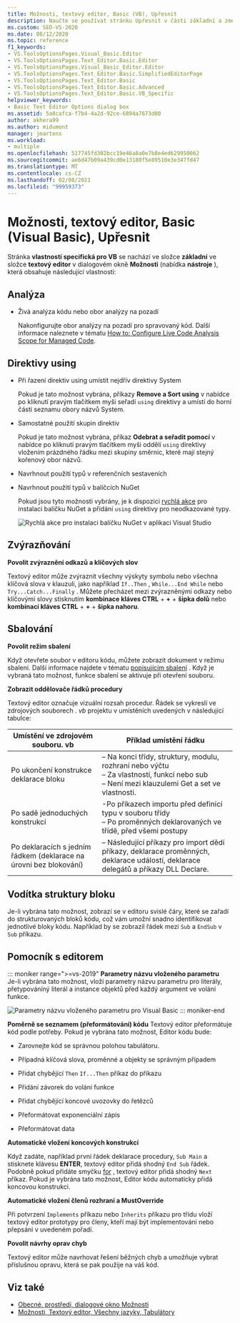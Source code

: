```yaml
---
title: Možnosti, textový editor, Basic (VB), Upřesnit
description: Naučte se používat stránku Upřesnit v části základní a změnit výchozí nastavení vlastností analýza, direktivy importu a zvýraznění.
ms.custom: SEO-VS-2020
ms.date: 08/12/2020
ms.topic: reference
f1_keywords:
- VS.ToolsOptionsPages.Visual_Basic.Editor
- VS.ToolsOptionsPages.Text_Editor.Basic.Editor
- VS.ToolsOptionsPages.Visual_Basic_Editor.Editor
- VS.ToolsOptionsPages.Text_Editor.Basic.SimplifiedEditorPage
- VS.ToolsOptionsPages.Text_Editor.Basic
- VS.ToolsOptionsPages.Text_Editor.Basic.Advanced
- VS.ToolsOptionsPages.Text_Editor.Basic.VB_Specific
helpviewer_keywords:
- Basic Text Editor Options dialog box
ms.assetid: 5a8cafca-f7b4-4a2d-92ce-6894a7673d00
author: akhera99
ms.author: midumont
manager: jmartens
ms.workload:
- multiple
ms.openlocfilehash: 517745fd302bcc19e46a8a0e7b8e4ed629950062
ms.sourcegitcommit: ae6d47b09a439cd0e13180f5e89510e3e347fd47
ms.translationtype: MT
ms.contentlocale: cs-CZ
ms.lasthandoff: 02/08/2021
ms.locfileid: "99959373"
---
```

# <a name="options-text-editor-basic-visual-basic-advanced"></a>Možnosti, textový editor, Basic (Visual Basic), Upřesnit
Stránka **vlastností specifická pro VB** se nachází ve složce **základní** ve složce **textový editor** v dialogovém okně **Možnosti** (nabídka **nástroje** ), která obsahuje následující vlastnosti:

## <a name="analysis"></a>Analýza

- Živá analýza kódu nebo obor analýzy na pozadí

   Nakonfigurujte obor analýzy na pozadí pro spravovaný kód. Další informace naleznete v tématu [How to: Configure Live Code Analysis Scope for Managed Code](../../code-quality/configure-live-code-analysis-scope-managed-code.md).

## <a name="using-directives"></a>Direktivy using

- Při řazení direktiv using umístit nejdřív direktivy System

   Pokud je tato možnost vybrána, příkazy **Remove a Sort using** v nabídce po kliknutí pravým tlačítkem myši seřadí `using` direktivy a umístí do horní části seznamu obory názvů System.

- Samostatné použití skupin direktiv

   Pokud je tato možnost vybrána, příkaz **Odebrat a seřadit pomocí** v nabídce po kliknutí pravým tlačítkem myši oddělí `using` direktivy vložením prázdného řádku mezi skupiny směrnic, které mají stejný kořenový obor názvů.

- Navrhnout použití typů v referenčních sestaveních
- Navrhnout použití typů v balíčcích NuGet

   Pokud jsou tyto možnosti vybrány, je k dispozici [rychlá akce](../quick-actions.md) pro instalaci balíčku NuGet a přidání `using` direktivy pro neodkazované typy.

   ![Rychlá akce pro instalaci balíčku NuGet v aplikaci Visual Studio](media/nuget-lightbulb.png)

## <a name="highlighting"></a>Zvýrazňování

 **Povolit zvýraznění odkazů a klíčových slov**

Textový editor může zvýraznit všechny výskyty symbolu nebo všechna klíčová slova v klauzuli, jako například `If..Then` , `While...End While` nebo `Try...Catch...Finally` . Můžete přecházet mezi zvýrazněnými odkazy nebo klíčovými slovy stisknutím **kombinace kláves CTRL**  +  **+**  +  **šipka dolů** nebo **kombinací kláves CTRL**  +  **+**  +  **šipka nahoru**.

## <a name="outlining"></a>Sbalování

**Povolit režim sbalení**

Když otevřete soubor v editoru kódu, můžete zobrazit dokument v režimu sbalení. Další informace najdete v tématu [popisujícím sbalení](../../ide/outlining.md) . Když je vybraná tato možnost, funkce sbalení se aktivuje při otevření souboru.

**Zobrazit oddělovače řádků procedury**

Textový editor označuje vizuální rozsah procedur. Řádek se vykreslí ve zdrojových souborech *. vb* projektu v umístěních uvedených v následující tabulce:

|Umístění ve zdrojovém souboru. vb|Příklad umístění řádku|
|---------------------------------|------------------------------|
|Po ukončení konstrukce deklarace bloku|– Na konci třídy, struktury, modulu, rozhraní nebo výčtu<br />– Za vlastností, funkcí nebo sub<br />– Není mezi klauzulemi Get a set ve vlastnosti.|
|Po sadě jednoduchých konstrukcí|-Po příkazech importu před definicí typu v souboru třídy<br />– Po proměnných deklarovaných ve třídě, před všemi postupy|
|Po deklaracích s jedním řádkem (deklarace na úrovni bez blokování)|– Následující příkazy pro import dědí příkazy, deklarace proměnných, deklarace událostí, deklarace delegátů a příkazy DLL Declare.|

## <a name="block-structure-guides"></a>Vodítka struktury bloku

Je-li vybrána tato možnost, zobrazí se v editoru svislé čáry, které se zařadí do strukturovaných bloků kódu, což vám umožní snadno identifikovat jednotlivé bloky kódu. Například by se zobrazil řádek mezi `Sub` a `EndSub` v `Sub` příkazu.

## <a name="editor-help"></a>Pomocník s editorem

::: moniker range=">=vs-2019"
**Parametry názvu vloženého parametru**    
Je-li vybrána tato možnost, vloží parametry názvu parametru pro literály, přetypováníný literál a instance objektů před každý argument ve volání funkce.  

![Parametry názvu vloženého parametru pro Visual Basic](media/inline-parameter-name-hints-visualbasic.png)
::: moniker-end

**Poměrně se seznamem (přeformátování) kódu** Textový editor přeformátuje kód podle potřeby. Pokud je vybrána tato možnost, Editor kódu bude:

- Zarovnejte kód se správnou polohou tabulátoru.

- Případná klíčová slova, proměnné a objekty se správným případem

- Přidat chybějící `Then` `If...Then` příkaz do příkazu

- Přidání závorek do volání funkce

- Přidat chybějící koncové uvozovky do řetězců

- Přeformátovat exponenciální zápis

- Přeformátovat data

**Automatické vložení koncových konstrukcí**

Když zadáte, například první řádek deklarace procedury, `Sub Main` a stisknete klávesu **ENTER**, textový editor přidá shodný `End Sub` řádek. Podobně pokud přidáte smyčku [for](/dotnet/visual-basic/language-reference/statements/for-next-statement) , textový editor přidá shodný `Next` příkaz. Pokud je vybrána tato možnost, Editor kódu automaticky přidá koncovou konstrukci.

**Automatické vložení členů rozhraní a MustOverride**

Při potvrzení `Implements` příkazu nebo `Inherits` příkazu pro třídu vloží textový editor prototypy pro členy, kteří mají být implementováni nebo přepsáni v uvedeném pořadí.

**Povolit návrhy oprav chyb**

Textový editor může navrhovat řešení běžných chyb a umožňuje vybrat příslušnou opravu, která se pak použije na váš kód.

## <a name="see-also"></a>Viz také

- [Obecné, prostředí, dialogové okno Možnosti](../../ide/reference/general-environment-options-dialog-box.md)
- [Možnosti, Textový editor, Všechny jazyky, Tabulátory](../../ide/reference/options-text-editor-all-languages-tabs.md)
